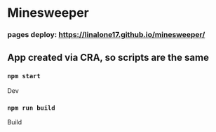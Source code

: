 # Minesweeper
###  pages deploy: https://linalone17.github.io/minesweeper/

## App created via CRA, so scripts are the same


### `npm start`

Dev


### `npm run build`

Build